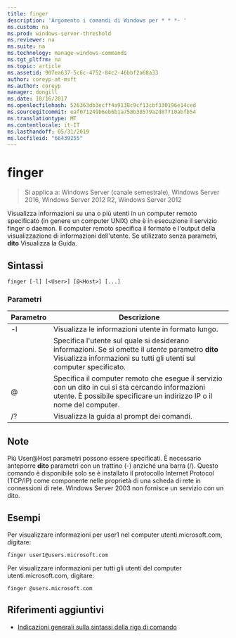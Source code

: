 ```yaml
---
title: finger
description: 'Argomento i comandi di Windows per * * *- '
ms.custom: na
ms.prod: windows-server-threshold
ms.reviewer: na
ms.suite: na
ms.technology: manage-windows-commands
ms.tgt_pltfrm: na
ms.topic: article
ms.assetid: 907ea637-5c6c-4752-84c2-46bbf2a68a33
author: coreyp-at-msft
ms.author: coreyp
manager: dongill
ms.date: 10/16/2017
ms.openlocfilehash: 526363db3ecff4a9138c9cf13cbf330196e14ced
ms.sourcegitcommit: eaf071249b6eb6b1a758b38579a2d87710abfb54
ms.translationtype: MT
ms.contentlocale: it-IT
ms.lasthandoff: 05/31/2019
ms.locfileid: "66439255"
---
```

# <a name="finger"></a>finger

>Si applica a: Windows Server (canale semestrale), Windows Server 2016, Windows Server 2012 R2, Windows Server 2012

Visualizza informazioni su una o più utenti in un computer remoto specificato (in genere un computer UNIX) che è in esecuzione il servizio finger o daemon. Il computer remoto specifica il formato e l'output della visualizzazione di informazioni dell'utente. Se utilizzato senza parametri, **dito** Visualizza la Guida. 
## <a name="syntax"></a>Sintassi
```
finger [-l] [<User>] [@<Host>] [...]
```
### <a name="parameters"></a>Parametri

| Parametro |                                                                            Descrizione                                                                            |
|-----------|-------------------------------------------------------------------------------------------------------------------------------------------------------------------|
|    -l     |                                                          Visualizza le informazioni utente in formato lungo.                                                           |
|  <User>   | Specifica l'utente sul quale si desiderano informazioni. Se si omette il *utente* parametro **dito** Visualizza informazioni su tutti gli utenti sul computer specificato. |
|  @<Host>  |        Specifica il computer remoto che esegue il servizio con un dito in cui si sta cercando informazioni utente. È possibile specificare un indirizzo IP o il nome del computer.        |
|    /?     |                                                               Visualizza la guida al prompt dei comandi.                                                                |

## <a name="remarks"></a>Note
Più User@Host parametri possono essere specificati.
È necessario anteporre **dito** parametri con un trattino (-) anziché una barra (/).
Questo comando è disponibile solo se è installato il protocollo Internet Protocol (TCP/IP) come componente nelle proprietà di una scheda di rete in connessioni di rete.
Windows Server 2003 non fornisce un servizio con un dito.
## <a name="BKMK_Examples"></a>Esempi
Per visualizzare informazioni per user1 nel computer utenti.microsoft.com, digitare:
```
finger user1@users.microsoft.com
```
Per visualizzare informazioni per tutti gli utenti del computer utenti.microsoft.com, digitare:
```
finger @users.microsoft.com
```
## <a name="additional-references"></a>Riferimenti aggiuntivi
-   [Indicazioni generali sulla sintassi della riga di comando](command-line-syntax-key.md)
